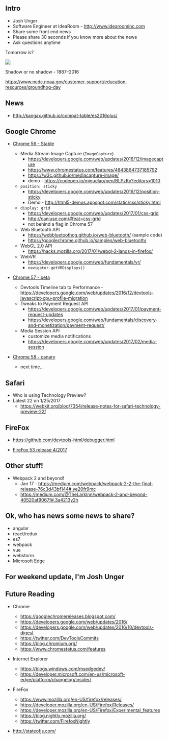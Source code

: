 ## Intro
* Josh Unger
* Software Engineer at IdeaRoom - http://www.idearoominc.com
* Share some front end news
* Please share 30 seconds if you know more about the news
* Ask questions anytime

Tomorrow is?

![](https://media.giphy.com/media/kGirnWjxLimje/giphy.gif)

Shadow or no shadow - 1887–2016

https://www.ncdc.noaa.gov/customer-support/education-resources/groundhog-day

## News
 * http://kangax.github.io/compat-table/es2016plus/

## Google Chrome

* [Chrome 56 - Stable]()
  * Media Stream Image Capture (`ImageCapture`)
     * https://developers.google.com/web/updates/2016/12/imagecapture
     * https://www.chromestatus.com/features/4843864737185792
     * https://w3c.github.io/mediacapture-image/
     * demo - https://codepen.io/miguelao/pen/BLPzKx?editors=1010
  * `position: sticky`
     * https://developers.google.com/web/updates/2016/12/position-sticky
     * Demo - http://html5-demos.appspot.com/static/css/sticky.html
  * `display: grid`
     * https://developers.google.com/web/updates/2017/01/css-grid
     * http://caniuse.com/#feat=css-grid
     * not behind a flag in Chrome 57
  * Web Bluetooth API
     * https://webbluetoothcg.github.io/web-bluetooth/ (sample code)
     * https://googlechrome.github.io/samples/web-bluetooth/
  * WebGL 2.0 API
     * https://hacks.mozilla.org/2017/01/webgl-2-lands-in-firefox/
  * WebVR
     * https://developers.google.com/web/fundamentals/vr/
     * `navigator.getVRDisplays()`
  
* [Chrome 57 - beta]()
  * Devtools Timeline tab to Performance - https://developers.google.com/web/updates/2016/12/devtools-javascript-cpu-profile-migration
  * Tweaks to Payment Request API
    * https://developers.google.com/web/updates/2017/01/payment-request-updates
    * https://developers.google.com/web/fundamentals/discovery-and-monetization/payment-request/
  * Media Session API
    * customize media notifications
    * https://developers.google.com/web/updates/2017/02/media-session 
  
* [Chrome 58 - canary]()
  * next time...

## Safari 
* Who is using Technology Preview?
* Latest 22 on 1/25/2017
  * https://webkit.org/blog/7354/release-notes-for-safari-technology-preview-22/
 
## FireFox
* https://github.com/devtools-html/debugger.html

* [FireFox 53 release 4/2017](https://developer.mozilla.org/en-US/Firefox/Releases/53)
  
## Other stuff!
* Webpack 2 and beyond!
  * Jan 17 - https://medium.com/webpack/webpack-2-2-the-final-release-76c3d43bf144#.ye20fr9mc
  * https://medium.com/@TheLarkInn/webpack-2-and-beyond-40520af9067f#.3a4213y2h

## Ok, who has news some news to share?
* angular
* react/redux
* es7
* webpack
* vue
* webstorm
* Microsoft Edge

## For weekend update, I'm Josh Unger  

## Future Reading
* Chrome
  * https://googlechromereleases.blogspot.com/
  * https://developers.google.com/web/updates/2016/
  * https://developers.google.com/web/updates/2016/10/devtools-digest
  * https://twitter.com/DevToolsCommits
  * https://blog.chromium.org/
  * https://www.chromestatus.com/features
* Internet Explorer
  * https://blogs.windows.com/msedgedev/
  * https://developer.microsoft.com/en-us/microsoft-edge/platform/changelog/insider/
* FireFox
  * https://www.mozilla.org/en-US/firefox/releases/
  * https://developer.mozilla.org/en-US/Firefox/Releases/
  * https://developer.mozilla.org/en-US/Firefox/Experimental_features
  * https://blog.nightly.mozilla.org/
  * https://twitter.com/FirefoxNightly

* http://stateofjs.com/

